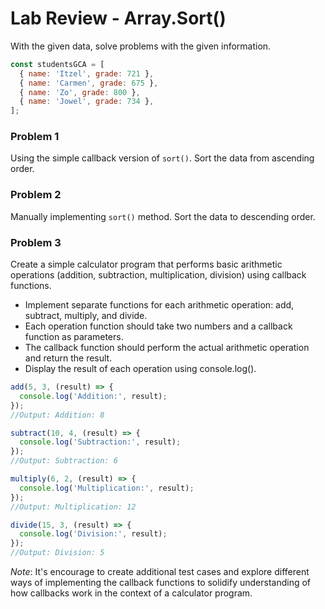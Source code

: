 # Lab Review - Array.Sort()

With the given data, solve problems with the given information.




```js
const studentsGCA = [
  { name: 'Itzel', grade: 721 },
  { name: 'Carmen', grade: 675 },
  { name: 'Zo', grade: 800 },
  { name: 'Jowel', grade: 734 },
];
```

### Problem 1


Using the simple callback version of `sort()`. Sort the data from ascending order.

### Problem 2


Manually implementing `sort()` method. Sort the data to descending order.

### Problem 3


Create a simple calculator program that performs basic arithmetic operations (addition, subtraction, multiplication, division) using callback functions.

- Implement separate functions for each arithmetic operation: add, subtract, multiply, and divide.
- Each operation function should take two numbers and a callback function as parameters.
- The callback function should perform the actual arithmetic operation and return the result.
- Display the result of each operation using console.log().

```js
add(5, 3, (result) => {
  console.log('Addition:', result);
});
//Output: Addition: 8

subtract(10, 4, (result) => {
  console.log('Subtraction:', result);
});
//Output: Subtraction: 6

multiply(6, 2, (result) => {
  console.log('Multiplication:', result);
});
//Output: Multiplication: 12

divide(15, 3, (result) => {
  console.log('Division:', result);
});
//Output: Division: 5

```

*Note*: It's encourage to create additional test cases and explore different ways of implementing the callback functions to solidify understanding of how callbacks work in the context of a calculator program.

